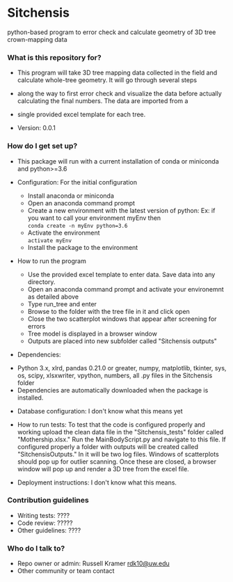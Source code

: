 # Sitchensis
python-based program to error check and calculate geometry of  3D tree crown-mapping data

### What is this repository for? ###

* This program will take 3D tree mapping data collected in the field and calculate whole-tree geometry. It will go through several steps
* along the way to first error check and visualize the data before actually calculating the final numbers. The data are imported from a 
* single provided excel template for each tree. 

* Version: 0.0.1

### How do I get set up? ###

* This package will run with a current installation of conda or miniconda and python>=3.6

* Configuration: For the initial configuration
  * Install anaconda or miniconda
  * Open an anaconda command prompt
  * Create a new environment with the latest version of python: Ex: if you want to call your environment myEnv then  
    `conda create -n myEnv python=3.6`
  * Activate the environment  
    `activate myEnv`
  * Install the package to the environment
   

* How to run the program
  * Use the provided excel template to enter data. Save data into any directory.
  * Open an anaconda command prompt and activate your environemnt as detailed above
  * Type run_tree and enter
  * Browse to the folder with the tree file in it and click open
  * Close the two scatterplot windows that appear after screening for errors
  * Tree model is displayed in a browser window
  * Outputs are placed into new subfolder called "Sitchensis outputs"

* Dependencies: 
 - Python 3.x, xlrd, pandas 0.21.0 or greater, numpy, matplotlib, tkinter, sys, os, scipy, xlsxwriter, vpython, numbers, all .py files in the Sitchensis folder
 - Dependencies are automatically downloaded when the package is installed.

* Database configuration: I don't know what this means yet

* How to run tests: To test that the code is configured properly and working upload the clean data file in the "Sitchensis_tests" folder called "Mothership.xlsx." Run the MainBodyScript.py and navigate to this file. If configured properly a folder with outputs will be created called "SitchensisOutputs." In it will be two log files. Windows of scatterplots should pop up for outlier scanning. Once these are closed, a browser window will pop up and render a 3D tree from the excel file. 

* Deployment instructions: I don't know what this means. 

### Contribution guidelines ###

* Writing tests: ????
* Code review: ?????
* Other guidelines: ????

### Who do I talk to? ###

* Repo owner or admin: Russell Kramer rdk10@uw.edu
* Other community or team contact
